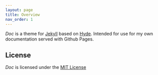 ```yaml
---
layout: page
title: Overview
nav_order: 1
---
```


*Doc* is a theme for [Jekyll](https://jekyllrb.com) based on [Hyde](https://hyde.getpoole.com/).  Intended for use for my own documentation served with Github Pages.

## License

*Doc* is licensed under the [MIT License](http://www.opensource.org/licenses/MIT)
